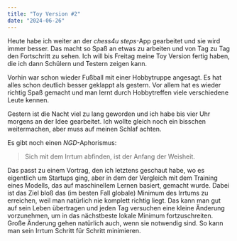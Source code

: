 ```yaml
---
title: "Toy Version #2"
date: "2024-06-26"
---
```


Heute habe ich weiter an der _chess4u steps_-App gearbeitet und sie wird immer besser. Das macht so Spaß an etwas zu arbeiten und von Tag zu Tag den Fortschritt zu sehen. Ich will bis Freitag meine Toy Version fertig haben, die ich dann Schülern und Testern zeigen kann.

Vorhin war schon wieder Fußball mit einer Hobbytruppe angesagt. Es hat alles schon deutlich besser geklappt als gestern. Vor allem hat es wieder richtig Spaß gemacht und man lernt durch Hobbytreffen viele verschiedene Leute kennen.

Gestern ist die Nacht viel zu lang geworden und ich habe bis vier Uhr morgens an der Idee gearbeitet. Ich wollte gleich noch ein bisschen weitermachen, aber muss auf meinen Schlaf achten.

Es gibt noch einen _NGD_-Aphorismus:

> Sich mit dem Irrtum abfinden, ist der Anfang der Weisheit.

Das passt zu einem Vortrag, den ich letztens geschaut habe, wo es eigentlich um Startups ging, aber in dem der Vergleich mit dem Training eines Modells, das auf maschinellem Lernen basiert, gemacht wurde. Dabei ist das Ziel bloß das (im besten Fall globale) Minimum des Irrtums zu erreichen, weil man natürlich nie komplett richtig liegt. Das kann man gut auf sein Leben übertragen und jeden Tag versuchen eine kleine Änderung vorzunehmen, um in das nächstbeste lokale Minimum fortzuschreiten. Große Änderung gehen natürlich auch, wenn sie notwendig sind. So kann man sein Irrtum Schritt für Schritt minimieren.
